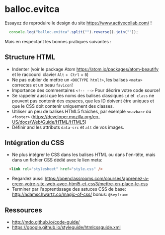 # balloc.evitca

Essayez de reproduire le design du site <https://www.activecollab.com/> !

```javascript
  console.log("balloc.evitca".split("").reverse().join(""));
```

Mais en respectant les bonnes pratiques suivantes :

## Structure HTML

- Indenter (voir le package Atom https://atom.io/packages/atom-beautify et le raccourci clavier `Alt` +` Ctrl` + `B`)
- Ne pas oublier de mettre un `<DOCTYPE html!>`, les balises `<meta>` correctes et un beau `favicon`!
- Importance des commentaires `<!-- -->` Pour décrire votre code source!
- Se rappeler aussi que les noms des balises classiques `id` et` class` ne peuvent pas contenir des espaces, que les ID doivent être uniques et que le CSS doit contenir uniquement des classes.
- Utiliser un peu de balises HTML5 fraîches, par exemple `<navbar>` ou `<footer>` (<https://developer.mozilla.org/en-US/docs/Web/Guide/HTML/HTML5>)
- Définir and les attributs `data-src` et `alt` de vos images.

## Intégration du CSS

- Ne plus intégrer le CSS dans les balises HTML ou dans l'en-tête, mais dans un fichier CSS dédié avec le lien meta:
```html
  <link rel="stylesheet" href="style.css" />
```
- Regardez aussi <https://openclassrooms.com/courses/apprenez-a-creer-votre-site-web-avec-html5-et-css3/mettre-en-place-le-css>
- Terminer par l'apprentissage des astuces CSS de base: http://adamschwartz.co/magic-of-css/ bonus: `@keyframe`

## Ressources

- <http://mdo.github.io/code-guide/>
- <https://google.github.io/styleguide/htmlcssguide.xml>
